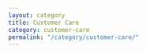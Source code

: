 ```yaml
---
layout: category
title: Customer Care
category: customer-care
permalink: "/category/customer-care/"
---
```


